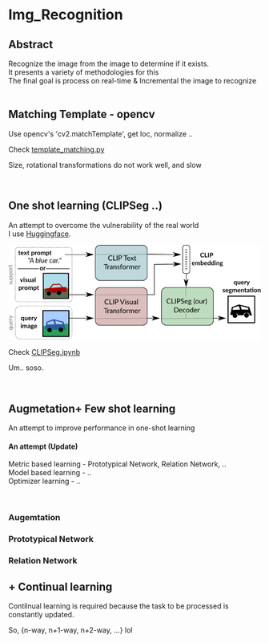 # Img_Recognition

## Abstract

Recognize the image from the image to determine if it exists. <br/>
It presents a variety of methodologies for this <br/>
The final goal is process on real-time & Incremental the image to recognize <br/><br/>

## Matching Template - opencv

Use opencv's 'cv2.matchTemplate', get loc, normalize .. <br/>

Check [template_matching.py](https://github.com/hwk06023/Img_Recognition/blob/main/template_matching.py)
<br/>

Size, rotational transformations do not work well, and slow


<br/>

## One shot learning (CLIPSeg ..)

An attempt to overcome the vulnerability of the real world <br/>
I use [Huggingface](https://huggingface.co/blog/clipseg-zero-shot). <br/>

![clipseg](readme/clipseg.png) <br/>

Check [CLIPSeg.ipynb]() <br/>

Um.. soso. <br/>

<br/>

## Augmetation+ Few shot learning

An attempt to improve performance in one-shot learning <br/>

#### An attempt (Update)
Metric based learning - Prototypical Network, Relation Network, .. <br/>
Model based learning - .. <br/>
Optimizer learning - .. <br/>

<br/>

### Augemtation


### Prototypical Network



### Relation Network



## + Continual learning

Contilnual learning is required because the task to be processed is constantly updated. <br/>

So, {n-way, n+1-way, n+2-way, ...} lol <br/>